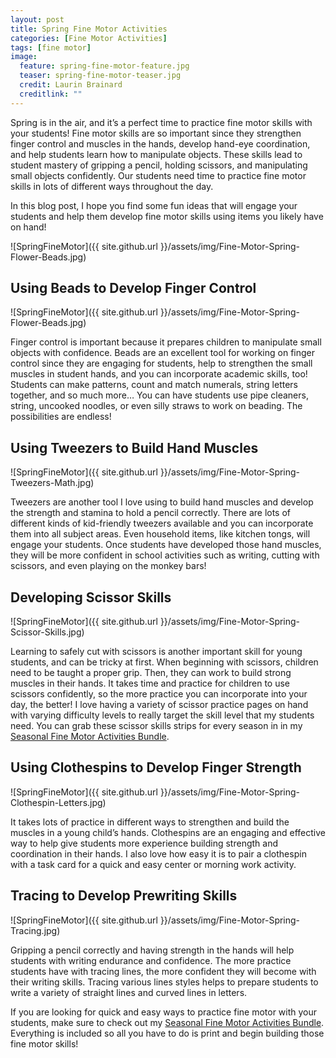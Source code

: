 ```yaml
---
layout: post
title: Spring Fine Motor Activities
categories: [Fine Motor Activities]
tags: [fine motor]
image:
  feature: spring-fine-motor-feature.jpg
  teaser: spring-fine-motor-teaser.jpg
  credit: Laurin Brainard
  creditlink: ""
---
```

Spring is in the air, and it’s a perfect time to practice fine motor skills with your students! Fine motor skills are so important since they strengthen finger control and muscles in the hands, develop hand-eye coordination, and help students learn how to manipulate objects. These skills lead to student mastery of gripping a pencil, holding scissors, and manipulating small objects confidently. Our students need time to practice fine motor skills in lots of different ways throughout the day. 

In this blog post, I hope you find some fun ideas that will engage your students and help them develop fine motor skills using items you likely have on hand! 

![SpringFineMotor]({{ site.github.url }}/assets/img/Fine-Motor-Spring-Flower-Beads.jpg)

## Using Beads to Develop Finger Control 

![SpringFineMotor]({{ site.github.url }}/assets/img/Fine-Motor-Spring-Flower-Beads.jpg)

Finger control is important because it prepares children to manipulate small objects with confidence. Beads are an excellent tool for working on finger control since they are engaging for students, help to strengthen the small muscles in student hands, and you can incorporate academic skills, too! Students can make patterns, count and match numerals, string letters together, and so much more… You can have students use pipe cleaners, string, uncooked noodles, or even silly straws to work on beading. The possibilities are endless! 

## Using Tweezers to Build Hand Muscles 

![SpringFineMotor]({{ site.github.url }}/assets/img/Fine-Motor-Spring-Tweezers-Math.jpg)

Tweezers are another tool I love using to build hand muscles and develop the strength and stamina to hold a pencil correctly. There are lots of different kinds of kid-friendly tweezers available and you can incorporate them into all subject areas. Even household items, like kitchen tongs, will engage your students. Once students have developed those hand muscles, they will be more confident in school activities such as writing, cutting with scissors, and even playing on the monkey bars!

## Developing Scissor Skills

![SpringFineMotor]({{ site.github.url }}/assets/img/Fine-Motor-Spring-Scissor-Skills.jpg)

Learning to safely cut with scissors is another important skill for young students, and can be tricky at first. When beginning with scissors, children need to be taught a proper grip. Then, they can work to build strong muscles in their hands. It takes time and practice for children to use scissors confidently, so the more practice you can incorporate into your day, the better! I love having a variety of scissor practice pages on hand with varying difficulty levels to really target the skill level that my students need. You can grab these scissor skills strips for every season in in my [Seasonal Fine Motor Activities Bundle](https://www.teacherspayteachers.com/Product/Fall-and-Winter-Fine-Motor-Skills-Activities-All-Seasons-GROWING-BUNDLE-7240892?utm_source=PB%20Blog&utm_campaign=Spring%20Fine%20Motor%20Post).

## Using Clothespins to Develop Finger Strength 

![SpringFineMotor]({{ site.github.url }}/assets/img/Fine-Motor-Spring-Clothespin-Letters.jpg)

It takes lots of practice in different ways to strengthen and build the muscles in a young child’s hands. Clothespins are an engaging and effective way to help give students more experience building strength and coordination in their hands. I also love how easy it is to pair a clothespin with a task card for a quick and easy center or morning work activity. 

## Tracing to Develop Prewriting Skills  

![SpringFineMotor]({{ site.github.url }}/assets/img/Fine-Motor-Spring-Tracing.jpg)

Gripping a pencil correctly and having strength in the hands will help students with writing endurance and confidence. The more practice students have with tracing lines, the more confident they will become with their writing skills. Tracing various lines styles helps to prepare students to write a variety of straight lines and curved lines in letters. 

If you are looking for quick and easy ways to practice fine motor with your students, make sure to check out my [Seasonal Fine Motor Activities Bundle](https://www.teacherspayteachers.com/Product/Fall-and-Winter-Fine-Motor-Skills-Activities-All-Seasons-GROWING-BUNDLE-7240892?utm_source=PB%20Blog&utm_campaign=Spring%20Fine%20Motor%20Post). Everything is included so all you have to do is print and begin building those fine motor skills!